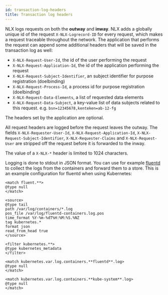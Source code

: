 ```yaml
---
id: transaction-log-headers
title: Transaction log headers
---
```


NLX logs requests on both the **outway** and **inway**. NLX adds a globally unique id of the request `X-NLX-Logrecord-ID` for every request, which makes a request traceable throughout the network. The application that performs the request can append some additional headers that will be saved in the transaction log as well:

* `X-NLX-Request-User-Id`, the id of the user performing the request
* `X-NLX-Request-Application-Id`, the id of the application performing the request
* `X-NLX-Request-Subject-Identifier`, an subject identifier for purpose registration (doelbinding)
* `X-NLX-Request-Process-Id`, a process id for purpose registration (doelbinding)
* `X-NLX-Request-Data-Elements`, a list of requested data elements
* `X-NLX-Request-Data-Subject`, a key-value list of data subjects related to this request. e.g. `bsn=12345678,kenteken=ab-12-fg`

The headers set by the application are optional.

All request headers are logged before the request leaves the outway. The fields `X-NLX-Requester-User-Id`, `X-NLX-Request-Application-Id`, `X-NLX-Request-Subject-Identifier`, `X-NLX-Requester-Claims` and `X-NLX-Request-User` are stripped off the request before it is forwarded to the inway.

The value of a `X-NLX-*` header is limited to 1024 characters.

Logging is done to stdout in JSON format. You can use for example [fluentd](https://www.fluentd.org/) to collect the logs from the containers and forward them to a store. This is an example configuration for fluentd when using Kubernetes:

```
<match fluent.**>
@type null
</match>

<source>
@type tail
path /var/log/containers/*.log
pos_file /var/log/fluentd-containers.log.pos
time_format %Y-%m-%dT%H:%M:%S.%NZ
tag kubernetes.*
format json
read_from_head true
</source>

<filter kubernetes.**>
@type kubernetes_metadata
</filter>

<match kubernetes.var.log.containers.**fluentd**.log>
@type null
</match>

<match kubernetes.var.log.containers.**kube-system**.log>
@type null
</match>
```
